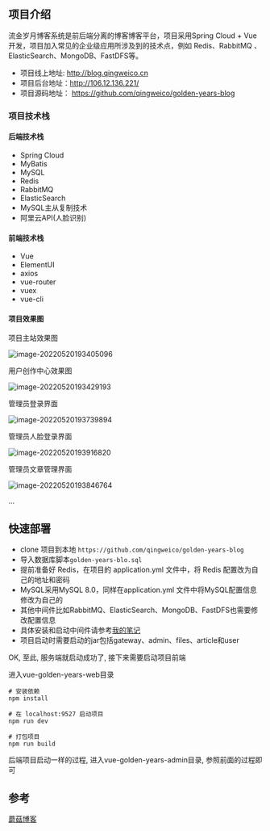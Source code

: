 ## 项目介绍

流金岁月博客系统是前后端分离的博客博客平台，项目采用Spring Cloud + Vue 开发，项目加入常见的企业级应用所涉及到的技术点，例如 Redis、RabbitMQ 、ElasticSearch、MongoDB、FastDFS等。

- 项目线上地址: http://blog.qingweico.cn
- 项目后台地址：http://106.12.136.221/
- 项目源码地址： https://github.com/qingweico/golden-years-blog

### 项目技术栈

#### 后端技术栈

- Spring Cloud
- MyBatis
- MySQL
- Redis
- RabbitMQ
- ElasticSearch
- MySQL主从复制技术
- 阿里云API(人脸识别)

#### 前端技术栈

- Vue
- ElementUI
- axios
- vue-router
- vuex
- vue-cli

#### 项目效果图

项目主站效果图

![image-20220520193405096](http://cdn.qingweico.cn/image-20220520193405096.png)

用户创作中心效果图

![image-20220520193429193](http://cdn.qingweico.cn/image-20220520193429193.png)

管理员登录界面

![image-20220520193739894](http://cdn.qingweico.cn/image-20220520193739894.png)

管理员人脸登录界面

![image-20220520193916820](http://cdn.qingweico.cn/image-20220520193916820.png)

管理员文章管理界面

![image-20220520193846764](http://cdn.qingweico.cn/image-20220520193846764.png)

...

## 快速部署

- clone 项目到本地 `https://github.com/qingweico/golden-years-blog`
- 导入数据库脚本`golden-years-blo.sql`
- 提前准备好 Redis，在项目的 application.yml 文件中，将 Redis 配置改为自己的地址和密码
- MySQL采用MySQL 8.0，同样在application.yml 文件中将MySQL配置信息修改为自己的
- 其他中间件比如RabbitMQ、ElasticSearch、MongoDB、FastDFS也需要修改配置信息
- 具体安装和启动中间件请参考[我的笔记](https://github.com/qingweico/back-end-notes)
- 项目启动时需要启动的jar包括gateway、admin、files、article和user

OK, 至此, 服务端就启动成功了, 接下来需要启动项目前端

进入vue-golden-years-web目录

```shell
# 安装依赖
npm install

# 在 localhost:9527 启动项目
npm run dev

# 打包项目
npm run build
```

后端项目启动一样的过程, 进入vue-golden-years-admin目录, 参照前面的过程即可

## 参考

[蘑菇博客](https://gitee.com/moxi159753/mogu_blog_v2?_from=gitee_search)

